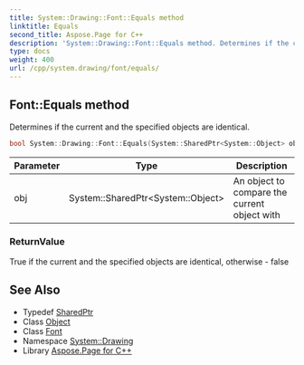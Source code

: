```yaml
---
title: System::Drawing::Font::Equals method
linktitle: Equals
second_title: Aspose.Page for C++
description: 'System::Drawing::Font::Equals method. Determines if the current and the specified objects are identical in C++.'
type: docs
weight: 400
url: /cpp/system.drawing/font/equals/
---
```

## Font::Equals method


Determines if the current and the specified objects are identical.

```cpp
bool System::Drawing::Font::Equals(System::SharedPtr<System::Object> obj) override
```


| Parameter | Type | Description |
| --- | --- | --- |
| obj | System::SharedPtr\<System::Object\> | An object to compare the current object with |

### ReturnValue

True if the current and the specified objects are identical, otherwise - false

## See Also

* Typedef [SharedPtr](../../../system/sharedptr/)
* Class [Object](../../../system/object/)
* Class [Font](../)
* Namespace [System::Drawing](../../)
* Library [Aspose.Page for C++](../../../)
